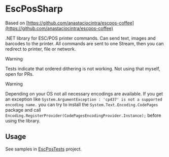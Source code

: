# EscPosSharp

Based on [https://github.com/anastaciocintra/escpos-coffee](https://github.com/anastaciocintra/escpos-coffee)

.NET library for ESC/POS printer commands. Can send text, images and barcodes to the printer.
All commands are sent to one Stream, then you can redirect to printer, file or network.

> [!WARNING]  
> Tests indicate that ordered dithering is not working. Not using that myself, open for PRs.

> [!WARNING]  
> Depending on your OS not all necessary encodings are available. If you get an exception like `System.ArgumentException : 'cp437' is not a supported encoding name.` you can try to install the `System.Text.Encoding.CodePages` package and call `Encoding.RegisterProvider(CodePagesEncodingProvider.Instance);` before using the library.

## Usage

See samples in [EscPosTests](https://github.com/flostellbrink/escpos-sharp/tree/main/EscPosSharp.Test) project.
